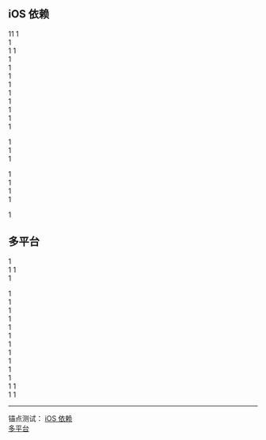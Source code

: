 ## iOS 依赖
11
1  
1  
1 
1  
1  
1  
1  
1  
1  
1  
1  
1  
1  
  
1  
1  
1  
  
1  
1  
1    
1 
  
1  
##   多平台
1  
1 
1  
1  
  
1  
1  
1  
1  
1  
1  
1  
1  
1  
1  
1  
1 
1  
1 
1  
  
---
锚点测试：
[iOS 依赖](#ios-依赖)  
[多平台](#多平台)
